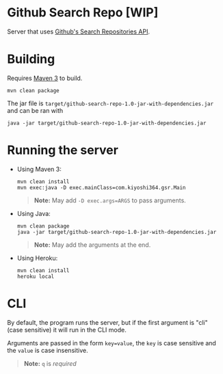 # Github Search Repo [WIP]

Server that uses [Github's Search Repositories API](https://docs.github.com/en/rest/search#search-repositories).

# Building

Requires [Maven 3](https://maven.apache.org) to build.

```console
mvn clean package
```

The jar file is
`target/github-search-repo-1.0-jar-with-dependencies.jar`
and can be ran with

```console
java -jar target/github-search-repo-1.0-jar-with-dependencies.jar
```

# Running the server

* Using Maven 3:
    ```console
    mvn clean install
    mvn exec:java -D exec.mainClass=com.kiyoshi364.gsr.Main
    ```
    > **Note:** May add `-D exec.args=ARGS` to pass arguments.

* Using Java:
    ```console
    mvn clean package
    java -jar target/github-search-repo-1.0-jar-with-dependencies.jar
    ```
    > **Note:** May add the arguments at the end.

* Using Heroku:
    ```console
    mvn clean install
    heroku local
    ```

# CLI

By default, the program runs the server,
but if the first argument is "cli" (case sensitive)
it will run in the CLI mode.

Arguments are passed in the form `key=value`,
the `key` is case sensitive and
the `value` is case insensitive.

> **Note:** `q` is _required_
